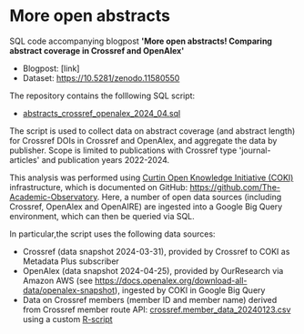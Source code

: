 # More open abstracts
SQL code accompanying blogpost **'More open abstracts! Comparing abstract coverage in Crossref and OpenAlex'**

* Blogpost: [link] 
* Dataset: https://10.5281/zenodo.11580550

The repository contains the folllowing SQL script:
* [abstracts_crossref_openalex_2024_04.sql](sql/abstracts_crossref_openalex_2024_04.sql)

The script is used to collect data on abstract coverage (and abstract length) for Crossref DOIs in Crossref and OpenAlex, and aggregate the data by publisher.
Scope is limited to publications with Crossref type 'journal-articles' and publication years 2022-2024. 

This analysis was performed using [Curtin Open Knowledge Initiative (COKI)](https://openknowledge.community/) infrastructure, which is documented on GitHub: https://github.com/The-Academic-Observatory. Here, a number of open data sources (including Crossref, OpenAlex and OpenAIRE) are ingested into a Google Big Query environment, which can then be queried via SQL.

In particular,the script uses the following data sources:
- Crossref (data snapshot 2024-03-31), provided by Crossref to COKI as Metadata Plus subscriber
- OpenAlex (data snapshot 2024-04-25), provided by OurResearch via Amazon AWS (see https://docs.openalex.org/download-all-data/openalex-snapshot), ingested by COKI in Google Big Query
- Data on Crossref members (member ID and member name) derived from Crossref member route API: [crossref.member_data_20240123.csv](https://github.com/bmkramer/crossref_issn_member_location/blob/main/data/2024-01-23/crossref_members_location_2024-01-23.csv) using a custom [R-script](https://github.com/bmkramer/crossref_issn_member_location/blob/main/01b_crossref_members_location.R) 


